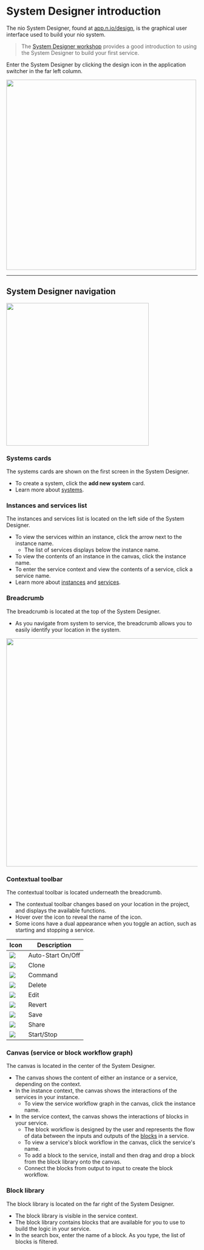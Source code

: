# <span class="allow-caps">System Designer</span> introduction

The nio System Designer, found at [app.n.io/design](https://app.n.io/design), is the graphical user interface used to build your nio system.

> The [System Designer workshop](https://workshops.n.io/system-designer) provides a good introduction to using the System Designer to build your first service.

Enter the System Designer by clicking the design icon in the application switcher in the far left column.

<img class="left" src="/img/tasks/designApp.png" width="500" />

---
## <span class="allow-caps">System Designer</span> navigation

<img class="left" src="/img/system-designer-overview.png" height="375" />

### Systems cards
The systems cards are shown on the first screen in the System Designer.
* To create a system, click the **add new system** card.
* Learn more about [systems](/systems).

### Instances and services list
The instances and services list is located on the left side of the System Designer.
* To view the services within an instance, click the arrow next to the instance name.
    * The list of services displays below the instance name.
* To view the contents of an instance in the canvas, click the instance name.
* To enter the service context and view the contents of a service, click a service name.
* Learn more about [instances](/instances) and [services](/services).

### Breadcrumb
The breadcrumb is located at the top of the System Designer.
* As you navigate from system to service, the breadcrumb allows you to easily identify your location in the system.

<img class="left" src="/img/cloud/breadcrumb.gif" width="600" />

### Contextual toolbar
The contextual toolbar is located underneath the breadcrumb.
* The contextual toolbar changes based on your location in the project, and displays the available functions.
* Hover over the icon to reveal the name of the icon.
* Some icons have a dual appearance when you toggle an action, such as starting and stopping a service.

Icon                      |Description       |
--------------------------|------------------|
![](/img/IconAuto.gif)    |Auto-Start On/Off
![](/img/IconClone.gif)   |Clone
![](/img/IconCommand.gif) |Command
![](/img/IconDelete.gif)  |Delete
![](/img/IconEdit.gif)    |Edit
![](/img/IconRevert.gif)  |Revert
![](/img/IconSave.gif)    |Save
![](/img/IconShare.gif)   |Share
![](/img/IconStopAnim.gif)|Start/Stop

### Canvas (service or block workflow graph)
The canvas is located in the center of the System Designer.
* The canvas shows the content of either an instance or a service, depending on the context.
* In the instance context, the canvas shows the interactions of the services in your instance.
    * To view the service workflow graph in the canvas, click the instance name.
* In the service context, the canvas shows the interactions of blocks in your service.
    * The block workflow is designed by the user and represents the flow of data between the inputs and outputs of the [blocks](/blocks/README.md) in a service.
    * To view a service's block workflow in the canvas, click the service's name.
    * To add a block to the service, install and then drag and drop a block from the block library onto the canvas.
    * Connect the blocks from output to input to create the block workflow.

### Block library
The block library is located on the far right of the System Designer.
* The block library is visible in the service context.
* The block library contains blocks that are available for you to use to build the logic in your service.
* In the search box, enter the name of a block. As you type, the list of blocks is filtered.
